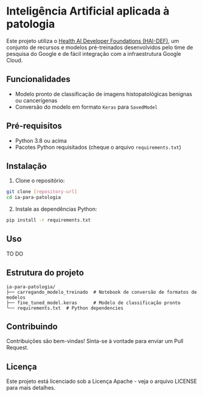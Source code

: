 # Inteligência Artificial aplicada à patologia

Este projeto utiliza o [Health AI Developer Foundations (HAI-DEF)](https://developers.google.com/health-ai-developer-foundations), um conjunto de recursos e modelos pré-treinados desenvolvidos pelo time de pesquisa do Google e de fácil integração com a infraestrutura Google Cloud.

## Funcionalidades

- Modelo pronto de classificação de imagens histopatológicas benignas ou cancerígenas
- Conversão do modelo em formato `Keras` para `SavedModel`

## Pré-requisitos

- Python 3.8 ou acima
- Pacotes Python requisitados (cheque o arquivo `requirements.txt`)

## Instalação

1. Clone o repositório:
```bash
git clone [repository-url]
cd ia-para-patologia
```

2. Instale as dependências Python:
```bash
pip install -r requirements.txt
```

## Uso

TO DO

## Estrutura do projeto

```
ia-para-patologia/
├── carregando_modelo_treinado  # Notebook de conversão de formatos de modelos
├── fine_tuned_model.keras      # Modelo de classificação pronto
└── requirements.txt  # Python dependencies
```

## Contribuindo

Contribuições são bem-vindas! Sinta-se à vontade para enviar um Pull Request.

## Licença

Este projeto está licenciado sob a Licença Apache - veja o arquivo LICENSE para mais detalhes.
